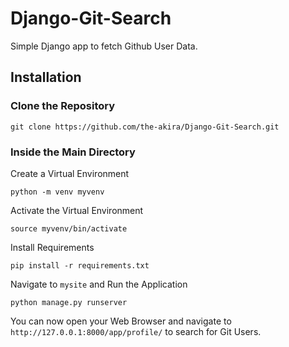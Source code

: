 # Django-Git-Search

Simple Django app to fetch Github User Data.

## Installation

### Clone the Repository

```
git clone https://github.com/the-akira/Django-Git-Search.git
```

### Inside the Main Directory

Create a Virtual Environment

```
python -m venv myvenv
```

Activate the Virtual Environment

```
source myvenv/bin/activate
```

Install Requirements

```
pip install -r requirements.txt
```

Navigate to `mysite` and Run the Application

```
python manage.py runserver
```

You can now open your Web Browser and navigate to `http://127.0.0.1:8000/app/profile/` to search for Git Users.